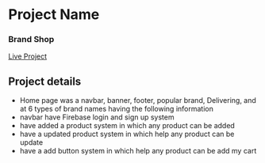 # Project Name
### Brand Shop


[Live Project](https://brand-shop-f1cff.web.app)


## Project details
- Home page was a navbar, banner, footer, popular brand, Delivering, and at 6 types of brand names having the following information
- navbar have Firebase login and sign up system
- have added a product system in which any product can be added
- have a updated product system in which help any product can be update
- have a add button system in which help any product can be add my cart

